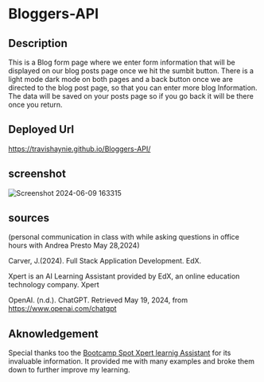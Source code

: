 # Bloggers-API

## Description
This is a  Blog form page where we enter form information that will be displayed on our blog posts page once we hit the sumbit button. There is a  light mode dark mode on both pages and a back button once we are directed to the blog post page, so that you can enter more blog Information. The data will be saved on your posts page so if you go back it will be there once you return.

## Deployed Url
https://travishaynie.github.io/Bloggers-API/

## screenshot
![Screenshot 2024-06-09 163315](https://github.com/TravisHaynie/Bloggers-API/assets/161087057/7428fc1f-68d7-446a-bf3a-e653dcd2e2ab)



## sources

(personal communication in class with while asking questions in office hours with Andrea Presto May 28,2024)

Carver, J.(2024). Full Stack Application Development. EdX.

Xpert is an AI Learning Assistant provided by EdX, an online education technology company. Xpert

OpenAI. (n.d.). ChatGPT. Retrieved May 19, 2024, from https://www.openai.com/chatgpt

## Aknowledgement
Special thanks too the [Bootcamp Spot Xpert learnig Assistant](https://bootcampspot.instructure.com/?login_success=1) for its invaluable information. It provided me with many examples and broke them down to further improve my learning.
